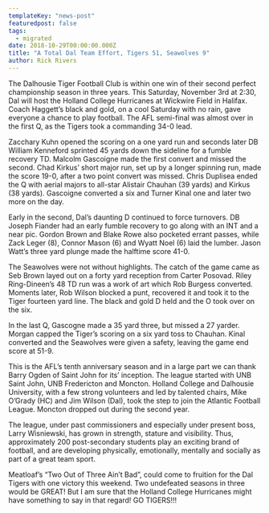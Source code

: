 ```yaml
---
templateKey: "news-post"
featuredpost: false
tags:
  - migrated
date: 2018-10-29T00:00:00.000Z
title: "A Total Dal Team Effort, Tigers 51, Seawolves 9"
author: Rick Rivers
---
```


The Dalhousie Tiger Football Club is within one win of their second perfect championship season in three years.  This Saturday, November 3rd at 2:30, Dal will host the Holland College Hurricanes at Wickwire Field in Halifax.  Coach Haggett’s black and gold, on a cool Saturday with no rain, gave everyone a chance to play football.  The AFL semi-final was almost over in the first Q, as the Tigers took a commanding 34-0 lead.  

Zacchary Kuhn opened the scoring on a one yard run and seconds later DB William Kenneford sprinted 45 yards down the sideline for a fumble recovery TD.  Malcolm Gascoigne made the first convert and missed the second.  Chad Kirkus’ short major run, set up by a longer spinning run, made the score 19-0, after a two point convert was missed.  Chris Duplisea ended the Q with aerial majors to all-star Alistair Chauhan (39 yards) and Kirkus (38 yards).  Gascoigne converted a six and Turner Kinal one and later two more on the day.  

Early in the second, Dal’s daunting D continued to force turnovers.  DB Joseph Fiander had an early fumble recovery to go along with an INT and a near pic.  Gordon Brown and Blake Rowe also pocketed errant passes, while Zack Leger (8), Connor Mason (6) and Wyatt Noel (6) laid the lumber. Jason Watt’s three yard plunge made the halftime score 41-0.  

The Seawolves were not without highlights.  The catch of the game came as Seb Brown layed out on a forty yard reception from Carter Posovad.  Riley Ring-Dineen’s 48 TD run was a work of art which  Rob
Burgess converted.  Moments later, Rob Wilson blocked a punt, recovered it and took it to the Tiger fourteen yard line.  The black and gold D held and the O took over on the six.

 In the last Q, Gascogne made a 35 yard three, but missed a 27 yarder.  Morgan capped the Tiger’s scoring on a six yard toss to Chauhan.  Kinal converted and the Seawolves were given a safety, leaving the game end score at 51-9.

This is the AFL’s tenth anniversary season and in a large part we can thank Barry Ogden of Saint John for its’ inception.  The league started with UNB Saint John, UNB Fredericton and Moncton.  Holland College and Dalhousie University, with a few strong volunteers and led by talented chairs, Mike O’Grady (HC) and Jim Wilson (Dal), took the step to join the Atlantic Football League.  Moncton dropped out during the second year.  

The league, under past commissioners and especially under present boss, Larry Wisniewski, has grown in strength, stature and visibility.  Thus,  approximately 200 post-secondary students play an exciting brand of football, and are developing physically, emotionally, mentally and socially as part of a great team sport.

Meatloaf’s “Two Out of Three Ain’t Bad”, could come to fruition for the Dal Tigers with one victory this weekend.  Two undefeated seasons in three would be GREAT!  But I am sure that the Holland College Hurricanes might have something to say in that regard!  GO TIGERS!!!
